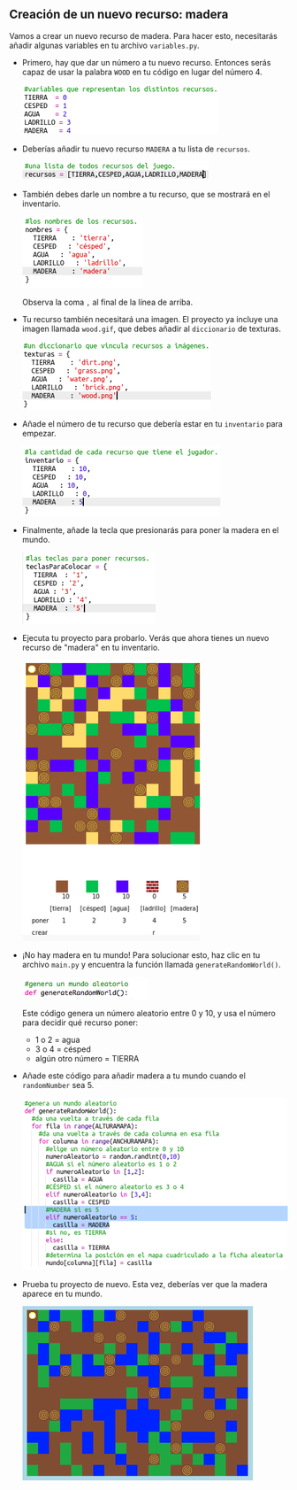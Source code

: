 ## Creación de un nuevo recurso: madera

Vamos a crear un nuevo recurso de madera. Para hacer esto, necesitarás añadir algunas variables en tu archivo `variables.py`.

+ Primero, hay que dar un número a tu nuevo recurso. Entonces serás capaz de usar la palabra `WOOD` en tu código en lugar del número 4.
    
    ![screenshot](images/craft-wood-const.png)

+ Deberías añadir tu nuevo recurso `MADERA` a tu lista de `recursos`.
    
    ![screenshot](images/craft-wood-resources.png)

+ También debes darle un nombre a tu recurso, que se mostrará en el inventario.
    
    ![screenshot](images/craft-wood-name.png)
    
    Observa la coma `,` al final de la línea de arriba.

+ Tu recurso también necesitará una imagen. El proyecto ya incluye una imagen llamada `wood.gif`, que debes añadir al `diccionario` de texturas.
    
    ![screenshot](images/craft-wood-texture.png)

+ Añade el número de tu recurso que debería estar en tu `inventario` para empezar.
    
    ![screenshot](images/craft-wood-inventory.png)

+ Finalmente, añade la tecla que presionarás para poner la madera en el mundo.
    
    ![screenshot](images/craft-wood-placekey.png)

+ Ejecuta tu proyecto para probarlo. Verás que ahora tienes un nuevo recurso de "madera" en tu inventario.
    
    ![screenshot](images/craft-wood-test.png)

+ ¡No hay madera en tu mundo! Para solucionar esto, haz clic en tu archivo `main.py` y encuentra la función llamada `generateRandomWorld()`.
    
    ![screenshot](images/craft-wood-random1.png)
    
    Este código genera un número aleatorio entre 0 y 10, y usa el número para decidir qué recurso poner:
    
    + 1 o 2 = agua
    + 3 o 4 = césped
    + algún otro número = TIERRA

+ Añade este código para añadir madera a tu mundo cuando el `randomNumber` sea 5.
    
    ![screenshot](images/craft-wood-random2.png)

+ Prueba tu proyecto de nuevo. Esta vez, deberías ver que la madera aparece en tu mundo.
    
    ![screenshot](images/craft-wood-test2.png)
